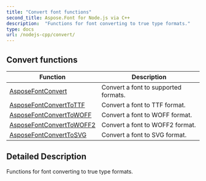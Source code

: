 ```yaml
---
title: "Convert font functions"
second_title: Aspose.Font for Node.js via C++
description:  "Functions for font converting to true type formats."
type: docs
url: /nodejs-cpp/convert/
---
```


## Convert functions

| Function | Description |
| -------- | ----------- |
| [AsposeFontConvert](./asposefontconvert) | Convert a font to supported formats. |
| [AsposeFontConvertToTTF](./asposefontconverttottf/) | Convert a font to TTF format. |
| [AsposeFontConvertToWOFF](./asposefontconverttowoff/) | Convert a font to WOFF format. |
| [AsposeFontConvertToWOFF2](./asposefontconverttowoff2/) | Convert a font to WOFF2 format. |
| [AsposeFontConvertToSVG](./asposefontconverttosvg/) | Convert a font to SVG format. |

## Detailed Description

Functions for font converting to true type formats.

